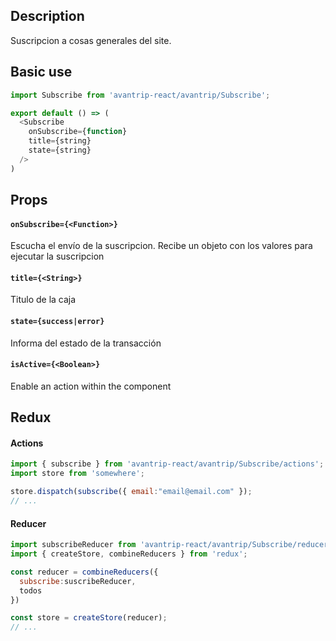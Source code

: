 ## Description
Suscripcion a cosas generales del site.

## Basic use

```javascript
import Subscribe from 'avantrip-react/avantrip/Subscribe';

export default () => (
  <Subscribe
    onSubscribe={function}
    title={string}
    state={string}
  />
)
```

## Props

#### `onSubscribe={<Function>}`
Escucha el envío de la suscripcion. Recibe un objeto con los valores para ejecutar la suscripcion

#### `title={<String>}`
Titulo de la caja

#### `state={success|error}`
Informa del estado de la transacción


#### `isActive={<Boolean>}`
Enable an action within the component


## Redux

#### Actions
```javascript
import { subscribe } from 'avantrip-react/avantrip/Subscribe/actions';
import store from 'somewhere';

store.dispatch(subscribe({ email:"email@email.com" });
// ...
```

#### Reducer
```javascript
import subscribeReducer from 'avantrip-react/avantrip/Subscribe/reducer';
import { createStore, combineReducers } from 'redux';

const reducer = combineReducers({
  subscribe:suscribeReducer,
  todos
})

const store = createStore(reducer);
// ...
```

